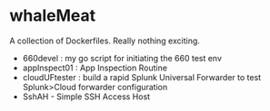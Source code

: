 # whaleMeat
A collection of Dockerfiles.  Really nothing exciting.

- 660devel : my go script for initiating the 660 test env
- appInspect01 : App Inspection Routine
- cloudUFtester : build a rapid Splunk Universal Forwarder to test Splunk>Cloud forwarder configuration
- SshAH - Simple SSH Access Host
